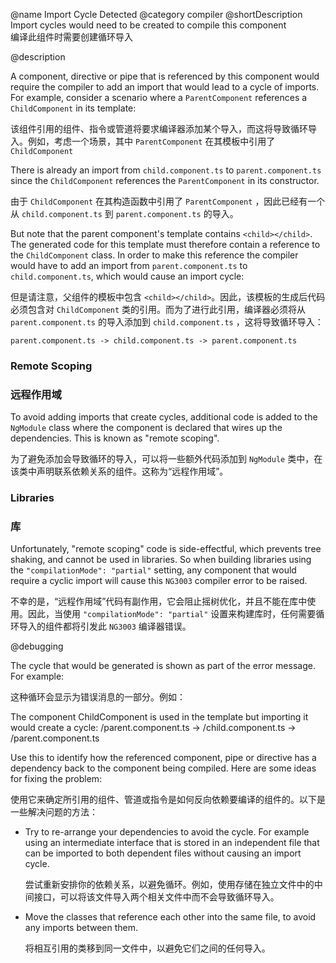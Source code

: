 @name Import Cycle Detected
@category compiler
@shortDescription Import cycles would need to be created to compile this component
<br/>
编译此组件时需要创建循环导入

@description

A component, directive or pipe that is referenced by this component would require the compiler
to add an import that would lead to a cycle of imports.  For example, consider a scenario where
a `ParentComponent` references a `ChildComponent` in its template:

该组件引用的组件、指令或管道将要求编译器添加某个导入，而这将导致循环导入。例如，考虑一个场景，其中 `ParentComponent` 在其模板中引用了 `ChildComponent`

<code-example path="errors/cyclic-imports/parent.component.ts" header="parent.component.ts"></code-example>

<code-example path="errors/cyclic-imports/child.component.ts" header="child.component.ts"></code-example>

There is already an import from `child.component.ts` to `parent.component.ts` since the `ChildComponent`
references the `ParentComponent` in its constructor.

由于 `ChildComponent` 在其构造函数中引用了 `ParentComponent` ，因此已经有一个从 `child.component.ts` 到 `parent.component.ts` 的导入。

But note that the parent component's template contains `<child></child>`. The generated code for this
template must therefore contain a reference to the `ChildComponent` class. In order to make this reference
the compiler would have to add an import from `parent.component.ts` to `child.component.ts`, which would
cause an import cycle:

但是请注意，父组件的模板中包含 `<child></child>`。因此，该模板的生成后代码必须包含对 `ChildComponent` 类的引用。而为了进行此引用，编译器必须将从 `parent.component.ts` 的导入添加到 `child.component.ts` ，这将导致循环导入：

```
parent.component.ts -> child.component.ts -> parent.component.ts
```

### Remote Scoping

### 远程作用域

To avoid adding imports that create cycles, additional code is added to the `NgModule` class where
the component is declared that wires up the dependencies. This is known as "remote scoping".

为了避免添加会导致循环的导入，可以将一些额外代码添加到 `NgModule` 类中，在该类中声明联系依赖关系的组件。这称为“远程作用域”。

### Libraries

### 库

Unfortunately, "remote scoping" code is side-effectful, which prevents tree shaking, and cannot
be used in libraries. So when building libraries using the `"compilationMode": "partial"` setting,
any component that would require a cyclic import will cause this `NG3003` compiler error to be raised.

不幸的是，“远程作用域”代码有副作用，它会阻止摇树优化，并且不能在库中使用。因此，当使用 `"compilationMode": "partial"` 设置来构建库时，任何需要循环导入的组件都将引发此 `NG3003` 编译器错误。

@debugging

The cycle that would be generated is shown as part of the error message. For example:

这种循环会显示为错误消息的一部分。例如：

<code-example hideCopy="true">
<span class="nocode">The component ChildComponent is used in the template but importing it would create a cycle:
/parent.component.ts -> /child.component.ts -> /parent.component.ts</span>
</code-example>

Use this to identify how the referenced component, pipe or directive has a dependency back to the
component being compiled. Here are some ideas for fixing the problem:

使用它来确定所引用的组件、管道或指令是如何反向依赖要编译的组件的。以下是一些解决问题的方法：

* Try to re-arrange your dependencies to avoid the cycle. For example using an intermediate interface
  that is stored in an independent file that can be imported to both dependent files without
  causing an import cycle.

  尝试重新安排你的依赖关系，以避免循环。例如，使用存储在独立文件中的中间接口，可以将该文件导入两个相关文件中而不会导致循环导入。

* Move the classes that reference each other into the same file, to avoid any imports between them.

  将相互引用的类移到同一文件中，以避免它们之间的任何导入。
